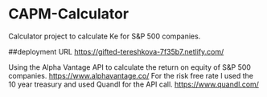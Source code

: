 # CAPM-Calculator
Calculator project to calculate Ke for S&amp;P 500 companies.

##deployment URL
https://gifted-tereshkova-7f35b7.netlify.com/

Using the Alpha Vantage API to calculate the return on equity of S&P 500 companies. 
https://www.alphavantage.co/
For the risk free rate I used the 10 year treasury and used Quandl for the API call.
https://www.quandl.com/
